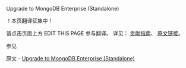  Upgrade to MongoDB Enterprise (Standalone)

 ！本页翻译征集中！

请点击页面上方 EDIT THIS PAGE 参与翻译。
详见：
[贡献指南]( https://github.com/JinMuInfo/MongoDB-Manual-zh/blob/master/CONTRIBUTING.md )、
[原文链接](  https://docs.mongodb.com/manual/tutorial/upgrade-to-enterprise-standalone/  )。

 参见

原文 - [Upgrade to MongoDB Enterprise (Standalone)]( https://docs.mongodb.com/manual/tutorial/upgrade-to-enterprise-standalone/ )

